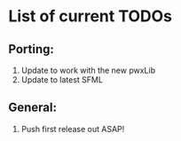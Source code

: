 List of current TODOs
=======================================

Porting:
---------------------------------------

1. Update to work with the new pwxLib
2. Update to latest SFML

General:
---------------------------------------

1. Push first release out ASAP!

